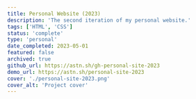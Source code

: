 ```yaml
---
title: Personal Website (2023)
description: 'The second iteration of my personal website.'
tags: ['HTML', 'CSS']
status: 'complete'
type: 'personal'
date_completed: 2023-05-01
featured: false
archived: true
github_url: https://astn.sh/gh-personal-site-2023
demo_url: https://astn.sh/personal-site-2023
cover: './personal-site-2023.png'
cover_alt: 'Project cover'
---
```

